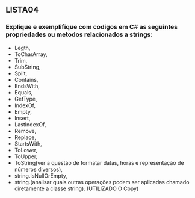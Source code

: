 ﻿## LISTA04

### Explique e exemplifique com codigos em C# as seguintes propriedades ou metodos relacionados a strings:
* Legth, 
* ToCharArray,
* Trim,
* SubString,
* Split,
* Contains,
* EndsWith,
* Equals,
* GetType,
* IndexOf,
* Empty,
* Insert,
* LastIndexOf,
* Remove,
* Replace,
* StartsWith,
* ToLower,
* ToUpper,
* ToString(ver a questão de formatar datas, horas e representação de números diversos),
* string.IsNullOrEmpty,
* string.(analisar quais outras operações podem ser aplicadas chamado diretamente a classe string). (UTILIZADO O Copy)